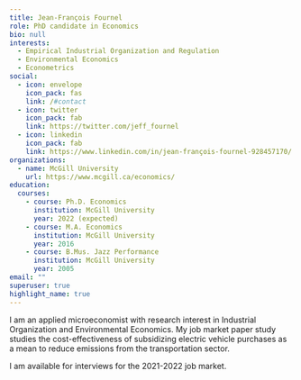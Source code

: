 ```yaml
---
title: Jean-François Fournel
role: PhD candidate in Economics
bio: null
interests:
  - Empirical Industrial Organization and Regulation
  - Environmental Economics
  - Econometrics
social:
  - icon: envelope
    icon_pack: fas
    link: /#contact
  - icon: twitter
    icon_pack: fab
    link: https://twitter.com/jeff_fournel
  - icon: linkedin
    icon_pack: fab
    link: https://www.linkedin.com/in/jean-françois-fournel-928457170/
organizations:
  - name: McGill University
    url: https://www.mcgill.ca/economics/
education:
  courses:
    - course: Ph.D. Economics
      institution: McGill University
      year: 2022 (expected)
    - course: M.A. Economics
      institution: McGill University
      year: 2016
    - course: B.Mus. Jazz Performance
      institution: McGill University
      year: 2005
email: ""
superuser: true
highlight_name: true
---
```

I am an applied microeconomist with research interest in Industrial Organization and Environmental Economics. My job market paper study studies the cost-effectiveness of subsidizing electric vehicle purchases as a mean to reduce emissions from the transportation sector.

I am available for interviews for the 2021-2022 job market.